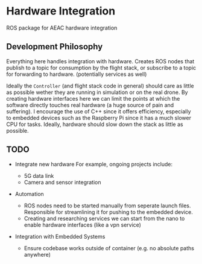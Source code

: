 # Hardware Integration

ROS package for AEAC hardware integration

## Development Philosophy

Everything here handles integration with hardware. Creates ROS nodes that publish to a topic for consumption by the flight stack, or subscribe to a topic for forwarding to hardware. (potentially services as well)

Ideally the `Controller` (and flight stack code in general) should care as little as possible wether they are running in simulation or on the real drone. By creating hardware interfaces here we can limit the points at which the software directly touches real hardware (a huge source of pain and suffering). I encourage the use of C++ since it offers efficiency, especially to embedded devices such as the Raspberry Pi since it has a much slower CPU for tasks. Ideally, hardware should slow down the stack as little as possible. 

## TODO

- Integrate new hardware
    For example, ongoing projects include:
    - 5G data link
    - Camera and sensor integration
- Automation 
    - ROS nodes need to be started manually from seperate launch files. Responsible for streamlining it for pushing to the embedded device.
    - Creating and researching services we can start from the nano to enable hardware interfaces (like a vpn service)

- Integration with Embedded Systems
    - Ensure codebase works outside of container (e.g. no absolute paths anywhere)
